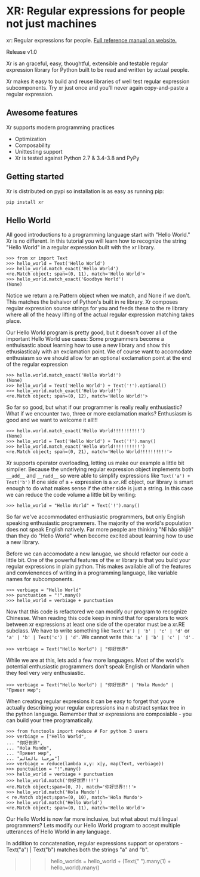 # XR: Regular expressions for people not just machines

xr: Regular expressions for people.  [Full reference manual on website.](https://xr.deprince.io)

Release v1.0

Xr is an graceful, easy, thoughtful, extensible and testable regular expression library for Python built to be read and written by actual people.

Xr makes it easy to build and reuse libraries of well test regular expression subcomponents. Try xr just once and you'll never again copy-and-paste a regular expression.

## Awesome features

Xr supports modern programming practices
* Optimization
* Composability
* Unittesting support
* Xr is tested against Python 2.7 & 3.4-3.8 and PyPy

## Getting started

Xr is distributed on pypi so installation is as easy as running pip:

    pip install xr
    
    
## Hello World

All good introductions to a programming language start with "Hello World." Xr is no different. In this tutorial you will learn how to recognize the string "Hello World" in a regular expression built with the xr library.

    >>> from xr import Text
    >>> hello_world = Text('Hello World')
    >>> hello_world.match_exact('Hello World')
    <re.Match object; span=(0, 11), match='Hello World'>
    >>> hello_world.match_exact('Goodbye World')
    (None)

Notice we return a re.Pattern object when we match, and None if we don't. This matches the behaivor of Python's built in re library. Xr composes regular expression source strings for you and feeds these to the re library where all of the heavy lifting of the actual regular expression matching takes place.

Our Hello World program is pretty good, but it doesn't cover all of the important Hello World use cases: Some programmers become a enthuisastic about learning how to use a new library and show this ethusiasticaly with an exclamation point. We of course want to accomodate enthusiasm so we should allow for an optional exclamation point at the end of the regular expression

    >>> hello.world.match_exact('Hello World!')
    (None)
    >>> hello_world = Text('Hello World') + Text('!').optional()
    >>> hello_world.match_exact('Hello World!')
    <re.Match object; span=(0, 12), match='Hello World!'>

So far so good, but what if our programmer is really really enthusiastic? What if we encounter two, three or more exclamation marks? Enthusiasm is good and we want to welcome it all!!!

    >>> hello.world.match_exact('Hello World!!!!!!!!!!')
    (None)
    >>> hello_world = Text('Hello World') + Text('!').many()
    >>> hello_world.match_exact('Hello World!!!!!!!!!!')
    <re.Match object; span=(0, 21), match='Hello World!!!!!!!!!!'>
 
Xr supports operator overloading, letting us make our example a little bit simpiler. Because the underlying regular expression object implements both `__add__` and `__radd__` so were able to simplify expressions like `Text('a') + Text('b')` If one side of a + expression is a `xr.R`E object, our library is smart enough to do what makes sense if the other side is just a string. In this case we can reduce the code volume a little bit by writing:

    >>> hello_world = "Hello World" + Text('!').many()

So far we've accommodated enthusiastic programmers, but only English speaking enthusiastic programmers. The majority of the world's population does not speak English natively. Far more people are thinking "Nǐ hǎo shìjiè" than they do "Hello World" when become excited about learning how to use a new library.

Before we can accomodate a new lanugae, we should refactor our code a little bit. One of the powerful features of the xr library is that you build your regular expressions in plain python. This makes available all of the features and convienences of writing in a programming language, like variable names for subcomponents.

    >>> verbiage = "Hello World"
    >>> punctuation = "!".many()
    >>> hello_world = verbiage + punctuation

Now that this code is refactored we can modify our program to recognize Chinesse. When reading this code keep in mind that for operators to work between xr expressions at least one side of the operator must be a xr.RE subclass. We have to write something like `Text('a') | 'b' | 'c' | 'd'` or `'a' | 'b' | Text('c') | 'd'`. We cannot write this: `'a' | 'b' | 'c' | 'd'` .

    >>> verbiage = Text("Hello World") | "你好世界"

While we are at this, lets add a few more languages. Most of the world's potential enthusiastic programmers don't speak English or Mandarin when they feel very very enthusiastic.

    >>> verbiage = Text("Hello World") | "你好世界" | "Hola Mundo" | "Привет мир";

When creating regular expresions it can be easy to forget that youre actually describing your regular expressions ina n abstract syntax tree in the python language. Remember that xr expressions are composiable - you can build your tree programatically.

    >>> from functools import reduce # For python 3 users 
    >>> verbiage = ["Hello World",
    ... "你好世界",
    ... "Hola Mundo",
    ... "Привет мир",
    ... "مرحبا بالعالم"]
    >>> verbiage = reduce(lambda x,y: x|y, map(Text, verbiage))
    >>> punctuation = "!".many()
    >>> hello_world = verbiage + punctuation
    >>> hello_world.match('你好世界!!!')
    <re.Match object;span=(0, 7), match='你好世界!!!'>
    >>> hello_world.match('Hola Mundo')
    < re.Match object;span=(0, 10), match='Hola Mundo'>
    >>> hello_world.match('Hello World')
    <re.Match object; span=(0, 11), match='Hello World'>

Our Hello World is now far more inclusive, but what about multilingual programmers? Lets modify our Hello World program to accept multiple utterances of Hello World in any language.

In addition to concatenation, regular expressions support or operators - Text("a") | Text("b") matches both the strings "a" and "b".

  >>> hello_worlds = hello_world + (Text(" ").many(1) + hello_world).many()
